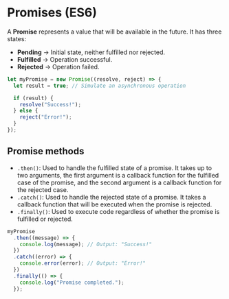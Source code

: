 # Promises (ES6)

A **Promise** represents a value that will be available in the future.
It has three states:
- **Pending** → Initial state, neither fulfilled nor rejected.
- **Fulfilled** → Operation successful.
- **Rejected** → Operation failed.

```js
let myPromise = new Promise((resolve, reject) => {
  let result = true; // Simulate an asynchronous operation

  if (result) {
    resolve("Success!");
  } else {
    reject("Error!");
  }
});
```

## Promise methods
- `.then()`: Used to handle the fulfilled state of a promise. It takes up to two arguments, the first argument is a callback function for the fulfilled case of the promise, and the second argument is a callback function for the rejected case.
- `.catch()`: Used to handle the rejected state of a promise. It takes a callback function that will be executed when the promise is rejected.
- `.finally()`: Used to execute code regardless of whether the promise is fulfilled or rejected. 

```js
myPromise
  .then((message) => {
    console.log(message); // Output: "Success!"
  })
  .catch((error) => {
    console.error(error); // Output: "Error!"
  })
  .finally(() => {
    console.log("Promise completed.");
  });
```